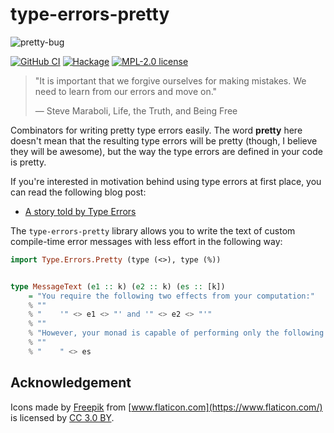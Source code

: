 # type-errors-pretty

![pretty-bug](https://user-images.githubusercontent.com/4276606/61183911-eda86300-a679-11e9-9b8e-34c129469075.png)

[![GitHub CI](https://github.com/kowainik/type-errors-pretty/workflows/CI/badge.svg)](https://github.com/kowainik/type-errors-pretty/actions)
[![Hackage](https://img.shields.io/hackage/v/type-errors-pretty.svg?logo=haskell)](https://hackage.haskell.org/package/type-errors-pretty)
[![MPL-2.0 license](https://img.shields.io/badge/license-MPL--2.0-blue.svg)](LICENSE)


> "It is important that we forgive ourselves for making mistakes. We need to learn
> from our errors and move on."
>
> ― Steve Maraboli, Life, the Truth, and Being Free

Combinators for writing pretty type errors easily. The word **pretty** here
doesn't mean that the resulting type errors will be pretty (though, I believe
they will be awesome), but the way the type errors are defined in your code is
pretty.

If you're interested in motivation behind using type errors at first place, you
can read the following blog post:

* [A story told by Type Errors](https://kodimensional.dev/type-errors)

The `type-errors-pretty` library allows you to write the text of custom
compile-time error messages with less effort in the following way:

```haskell
import Type.Errors.Pretty (type (<>), type (%))


type MessageText (e1 :: k) (e2 :: k) (es :: [k])
    = "You require the following two effects from your computation:"
    % ""
    % "    '" <> e1 <> "' and '" <> e2 <> "'"
    % ""
    % "However, your monad is capable of performing only the following effects:"
    % ""
    % "    " <> es
```

## Acknowledgement

Icons made by [Freepik](http://www.freepik.com) from [www.flaticon.com](https://www.flaticon.com/) is licensed by [CC 3.0 BY](http://creativecommons.org/licenses/by/3.0/).
